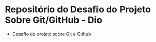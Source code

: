 # Repositório do Desafio do Projeto Sobre Git/GitHub - Dio

* Desafio de projeto sobre Git e Github
